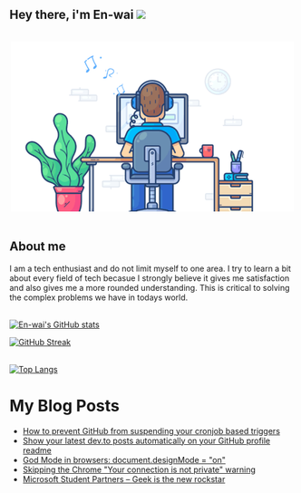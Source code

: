 ## Hey there, i'm En-wai ![](https://user-images.githubusercontent.com/18350557/176309783-0785949b-9127-417c-8b55-ab5a4333674e.gif)
<br>


<div align="center">
    <img
        src="./banner/front-end_software_engineer.gif"
        alt="Front-End Software Engineer"
    />
</div>
<br>

## About me 
I am a tech enthusiast and do not limit myself to one area. I try to learn a bit about every field of tech becasue I strongly believe it gives me satisfaction and also gives me a more rounded understanding. This is critical to solving the complex problems we have in todays world.
<br><br>

[![En-wai's GitHub stats](https://github-readme-stats.vercel.app/api?username=en-wai)](https://github.com/en-wai/github-readme-stats)

[![GitHub Streak](https://streak-stats.demolab.com/?user=en-wai&theme=radical&env=PAT_1)](https://git.io/streak-stats)
<br><br>

[![Top Langs](https://github-readme-stats.vercel.app/api/top-langs/?username=en-wai&layout=compact)](https://github.com/en-wai/github-readme-stats)

# My Blog Posts
<!-- BLOG-POST-LIST:START -->
- [How to prevent GitHub from suspending your cronjob based triggers](https://dev.to/gautamkrishnar/how-to-prevent-github-from-suspending-your-cronjob-based-triggers-knf)
- [Show your latest dev.to posts automatically on your GitHub profile readme](https://dev.to/gautamkrishnar/show-your-latest-dev-to-posts-automatically-in-your-github-profile-readme-3nk8)
- [God Mode in browsers: document.designMode = &quot;on&quot;](https://dev.to/gautamkrishnar/god-mode-in-browsers-document-designmode-on-2pmo)
- [Skipping the Chrome &quot;Your connection is not private&quot; warning](https://dev.to/gautamkrishnar/quickbits-1-skipping-the-chrome-your-connection-is-not-private-warning-4kp1)
- [Microsoft Student Partners – Geek is the new rockstar](https://dev.to/gautamkrishnar/microsoft-student-partners--geek-is-the-new-rockstar)
<!-- BLOG-POST-LIST:END -->
